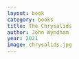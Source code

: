 ```yaml
---
layout: book
category: books
title: The Chrysalids
author: John Wyndham
year: 2021
image: chrysalids.jpg
---
```

